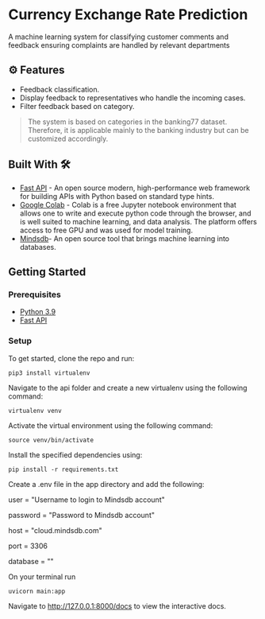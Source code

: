 # Currency Exchange Rate Prediction

A machine learning system for classifying customer comments and feedback ensuring complaints are handled by relevant departments 

## ⚙️ Features
- Feedback classification.
- Display feedback to representatives who handle the incoming cases.
- Filter feedback based on category.

> The system is based on categories in the banking77 dataset. Therefore, it is applicable mainly to the banking industry but can be customized accordingly.

## Built With 🛠

- [Fast API](https://fastapi.tiangolo.com/) - An open source modern, high-performance web framework for building APIs with Python based on standard type hints.
- [Google Colab](https://colab.research.google.com/) -  Colab is a free Jupyter notebook environment that allows one to write and execute python code through the browser, and is well suited to machine learning, and data analysis. The platform offers access to free GPU and was used for model training.
- [Mindsdb](https://mindsdb.com/)- An open source tool that brings machine learning into databases.

## Getting Started 

### Prerequisites
- [Python 3.9](https://www.python.org/downloads/)
- [Fast API](https://fastapi.tiangolo.com/)

### Setup

To get started, clone the repo and run: 

`pip3 install virtualenv` 

Navigate to the api folder and create a new virtualenv using the following command:

`virtualenv venv`

Activate  the virtual environment using the following command:

`source venv/bin/activate`

Install the specified dependencies using:

`pip install -r requirements.txt`

Create a .env file in the app directory and add the following:

user = "Username to login to Mindsdb account"

password = "Password to Mindsdb account"

host = "cloud.mindsdb.com"

port = 3306

database = ""

On your terminal run 

`uvicorn main:app`

Navigate to http://127.0.0.1:8000/docs to view the interactive docs.
